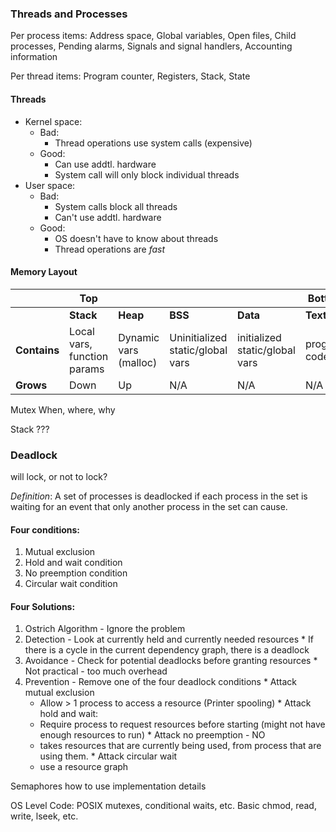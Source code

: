 ### Threads and Processes

Per process items: Address space, Global variables, Open files, Child processes, Pending alarms, Signals and signal handlers, Accounting information

Per thread items: Program counter, Registers, Stack, State

#### Threads
* Kernel space:
  * Bad:
    * Thread operations use system calls (expensive)
  * Good:
    * Can use addtl. hardware
    * System call will only block individual threads
* User space:
  * Bad:
    * System calls block all threads
    * Can't use addtl. hardware
  * Good:
    * OS doesn't have to know about threads
    * Thread operations are *fast*

#### Memory Layout

|               |Top        |          |         |          |    Bottom|
|---------------|-----------|----------|---------|----------|----------|
|               | **Stack** | **Heap** | **BSS** | **Data** | **Text** |
| **Contains**  | Local vars, function params | Dynamic vars (malloc) | Uninitialized static/global vars | initialized static/global vars | program code |
| **Grows**     | Down       |  Up     | N/A     | N/A      | N/A      |

Mutex
  When, where, why
  
Stack
    ???
    
### Deadlock
  will lock, or not to lock?

  *Definition*: A set of processes is deadlocked if each process in the set is waiting for an event that only another process in the set can cause.

#### Four conditions:

  1. Mutual exclusion
  2. Hold and wait condition
  3. No preemption condition
  4. Circular wait condition

#### Four Solutions:
  1. Ostrich Algorithm - Ignore the problem
  2. Detection - Look at currently held and currently needed resources
    * If there is a cycle in the current dependency graph, there is a deadlock
  3. Avoidance - Check for potential deadlocks before granting resources
    * Not practical - too much overhead
  4. Prevention - Remove one of the four deadlock conditions
    * Attack mutual exclusion
      * Allow > 1 process to access a resource (Printer spooling)
    * Attack hold and wait:
      * Require process to request resources before starting (might not have enough resources to run)
    * Attack no preemption - NO
      * takes resources that are currently being used, from process that are using them.
    * Attack circular wait
      * use a resource graph
  
Semaphores
  how to use
  implementation details
      
OS Level Code:
  POSIX
    mutexes, conditional waits, etc.
  Basic
    chmod, read, write, lseek, etc.
